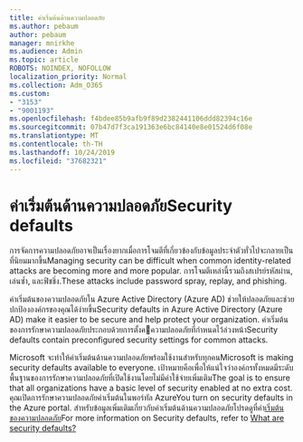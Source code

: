 ```yaml
---
title: ค่าเริ่มต้นด้านความปลอดภัย
ms.author: pebaum
author: pebaum
manager: mnirkhe
ms.audience: Admin
ms.topic: article
ROBOTS: NOINDEX, NOFOLLOW
localization_priority: Normal
ms.collection: Adm_O365
ms.custom:
- "3153"
- "9001193"
ms.openlocfilehash: f4bdee85b9afb9f89d2382441106ddd82394c16e
ms.sourcegitcommit: 07b47d7f3ca191363e6bc84140e8e01524d6f08e
ms.translationtype: MT
ms.contentlocale: th-TH
ms.lasthandoff: 10/24/2019
ms.locfileid: "37682321"
---
```

# <a name="security-defaults"></a><span data-ttu-id="4d56e-102">ค่าเริ่มต้นด้านความปลอดภัย</span><span class="sxs-lookup"><span data-stu-id="4d56e-102">Security defaults</span></span>

<span data-ttu-id="4d56e-103">การจัดการความปลอดภัยอาจเป็นเรื่องยากเมื่อการโจมตีที่เกี่ยวข้องกับข้อมูลประจำตัวทั่วไปจะกลายเป็นที่นิยมมากขึ้น</span><span class="sxs-lookup"><span data-stu-id="4d56e-103">Managing security can be difficult when common identity-related attacks are becoming more and more popular.</span></span> <span data-ttu-id="4d56e-104">การโจมตีเหล่านี้รวมถึงสเปรย์รหัสผ่าน, เล่นซ้ำ, และฟิชชิ่ง.</span><span class="sxs-lookup"><span data-stu-id="4d56e-104">These attacks include password spray, replay, and phishing.</span></span>

<span data-ttu-id="4d56e-105">ค่าเริ่มต้นของความปลอดภัยใน Azure Active Directory (Azure AD) ช่วยให้ปลอดภัยและช่วยปกป้ององค์กรของคุณได้ง่ายขึ้น</span><span class="sxs-lookup"><span data-stu-id="4d56e-105">Security defaults in Azure Active Directory (Azure AD) make it easier to be secure and help protect your organization.</span></span> <span data-ttu-id="4d56e-106">ค่าเริ่มต้นของการรักษาความปลอดภัยประกอบด้วยการตั้งคความปลอดภัยที่กำหนดไว้ล่วงหน้า</span><span class="sxs-lookup"><span data-stu-id="4d56e-106">Security defaults contain preconfigured security settings for common attacks.</span></span>

<span data-ttu-id="4d56e-107">Microsoft จะทำให้ค่าเริ่มต้นด้านความปลอดภัยพร้อมใช้งานสำหรับทุกคน</span><span class="sxs-lookup"><span data-stu-id="4d56e-107">Microsoft is making security defaults available to everyone.</span></span> <span data-ttu-id="4d56e-108">เป้าหมายคือเพื่อให้แน่ใจว่าองค์กรทั้งหมดมีระดับพื้นฐานของการรักษาความปลอดภัยที่เปิดใช้งานโดยไม่มีค่าใช้จ่ายเพิ่มเติม</span><span class="sxs-lookup"><span data-stu-id="4d56e-108">The goal is to ensure that all organizations have a basic level of security enabled at no extra cost.</span></span> <span data-ttu-id="4d56e-109">คุณเปิดการรักษาความปลอดภัยค่าเริ่มต้นในพอร์ทัล Azure</span><span class="sxs-lookup"><span data-stu-id="4d56e-109">You turn on security defaults in the Azure portal.</span></span> <span data-ttu-id="4d56e-110">สำหรับข้อมูลเพิ่มเติมเกี่ยวกับค่าเริ่มต้นด้านความปลอดภัยโปรดดูที่ค่า[เริ่มต้นของความปลอดภัย](https://docs.microsoft.com/azure/active-directory/conditional-access/concept-conditional-access-security-defaults)</span><span class="sxs-lookup"><span data-stu-id="4d56e-110">For more information on Security defaults, refer to [What are security defaults?](https://docs.microsoft.com/azure/active-directory/conditional-access/concept-conditional-access-security-defaults)</span></span>